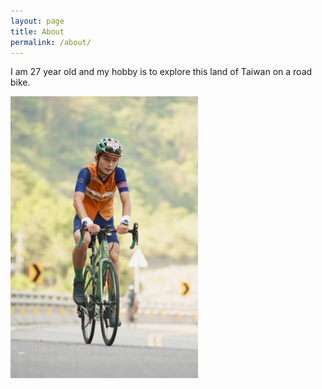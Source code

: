 ```yaml
---
layout: page
title: About
permalink: /about/
---
```



I am 27 year old and my hobby is to explore this land of Taiwan on a road bike.

<img src="/images/profile_pic.jpg/" width="300" />